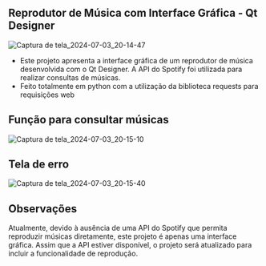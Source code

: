 ## Reprodutor de Música com Interface Gráfica - Qt Designer
![Captura de tela_2024-07-03_20-14-47](https://github.com/Brayandev0/Reprodutor-de-musica-GUI/assets/84828739/388f2f43-a953-4ace-b8c1-aeeb1b07ab2b)

- Este projeto apresenta a interface gráfica de um reprodutor de música desenvolvida com o Qt Designer. A API do Spotify foi utilizada para realizar consultas de músicas.
- Feito totalmente em python com a utilização da biblioteca requests para requisições web 

## Função para consultar músicas
![Captura de tela_2024-07-03_20-15-10](https://github.com/Brayandev0/Reprodutor-de-musica-GUI/assets/84828739/e2cc129b-011e-4cfd-92e2-26bda2daaae1)

## Tela de erro
![Captura de tela_2024-07-03_20-15-40](https://github.com/Brayandev0/Reprodutor-de-musica-GUI/assets/84828739/763ba2e1-e18f-42d2-a649-764d63e57702)


## Observações
Atualmente, devido à ausência de uma API do Spotify que permita reproduzir músicas diretamente, este projeto é apenas uma interface gráfica. 
Assim que a API estiver disponível, o projeto será atualizado para incluir a funcionalidade de reprodução.

